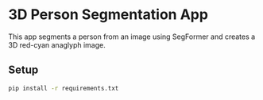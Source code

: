 # 3D Person Segmentation App

This app segments a person from an image using SegFormer and creates a 3D red-cyan anaglyph image.

## Setup

```bash
pip install -r requirements.txt
